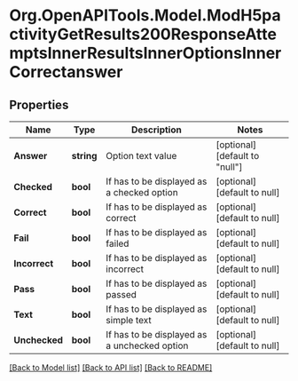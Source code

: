 # Org.OpenAPITools.Model.ModH5pactivityGetResults200ResponseAttemptsInnerResultsInnerOptionsInnerCorrectanswer

## Properties

Name | Type | Description | Notes
------------ | ------------- | ------------- | -------------
**Answer** | **string** | Option text value | [optional] [default to "null"]
**Checked** | **bool** | If has to be displayed as a checked option | [optional] [default to null]
**Correct** | **bool** | If has to be displayed as correct | [optional] [default to null]
**Fail** | **bool** | If has to be displayed as failed | [optional] [default to null]
**Incorrect** | **bool** | If has to be displayed as incorrect | [optional] [default to null]
**Pass** | **bool** | If has to be displayed as passed | [optional] [default to null]
**Text** | **bool** | If has to be displayed as simple text | [optional] [default to null]
**Unchecked** | **bool** | If has to be displayed as a unchecked option | [optional] [default to null]

[[Back to Model list]](../README.md#documentation-for-models) [[Back to API list]](../README.md#documentation-for-api-endpoints) [[Back to README]](../README.md)

